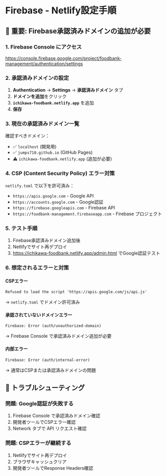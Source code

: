 # Firebase - Netlify設定手順

## 🚨 重要: Firebase承認済みドメインの追加が必要

### 1. Firebase Console にアクセス
https://console.firebase.google.com/project/foodbank-management/authentication/settings

### 2. 承認済みドメインの設定
1. **Authentication** → **Settings** → **承認済みドメイン** タブ
2. **ドメインを追加**をクリック
3. **`ichikawa-foodbank.netlify.app`** を追加
4. **保存**

### 3. 現在の承認済みドメイン一覧
確認すべきドメイン：
- ✅ `localhost` (開発用)
- ✅ `jumps710.github.io` (GitHub Pages)
- ⚠️ `ichikawa-foodbank.netlify.app` (追加が必要)

### 4. CSP (Content Security Policy) エラー対策
`netlify.toml` で以下を許可済み：
- `https://apis.google.com` - Google API
- `https://accounts.google.com` - Google認証
- `https://firebase.googleapis.com` - Firebase API
- `https://foodbank-management.firebaseapp.com` - Firebase プロジェクト

### 5. テスト手順
1. Firebase承認済みドメイン追加後
2. Netlifyでサイト再デプロイ
3. https://ichikawa-foodbank.netlify.app/admin.html でGoogle認証テスト

### 6. 想定されるエラーと対策

#### CSPエラー
```
Refused to load the script 'https://apis.google.com/js/api.js'
```
→ `netlify.toml` でドメイン許可済み

#### 承認されていないドメインエラー
```
Firebase: Error (auth/unauthorized-domain)
```
→ Firebase Console で承認済みドメイン追加が必要

#### 内部エラー
```
Firebase: Error (auth/internal-error)
```
→ 通常はCSPまたは承認済みドメインの問題

## 🔧 トラブルシューティング

### 問題: Google認証が失敗する
1. Firebase Console で承認済みドメイン確認
2. 開発者ツールでCSPエラー確認
3. Network タブで API リクエスト確認

### 問題: CSPエラーが継続する
1. Netlifyでサイト再デプロイ
2. ブラウザキャッシュクリア
3. 開発者ツールでResponse Headers確認
